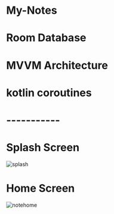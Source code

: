 # My-Notes
# Room Database
# MVVM Architecture
# kotlin coroutines

# -----------

# Splash Screen
![splash](https://user-images.githubusercontent.com/91014874/205021650-5ba38390-5607-46c7-9494-4f527a9e2e62.jpeg)


# Home Screen
![notehome](https://user-images.githubusercontent.com/91014874/205022005-644fc9a7-04fc-432a-a2ff-395fa95c9cb8.jpeg)
